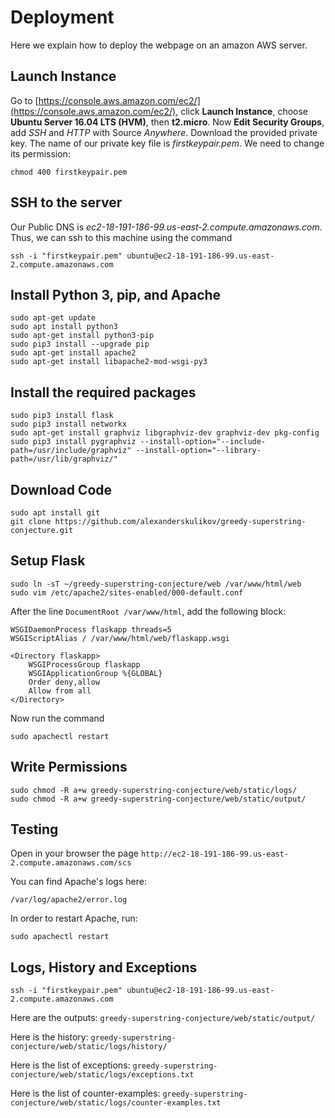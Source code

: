 # Deployment
Here we explain how to deploy the webpage on an amazon AWS server.

## Launch Instance

Go to [https://console.aws.amazon.com/ec2/](https://console.aws.amazon.com/ec2/), click **Launch Instance**, choose **Ubuntu Server 16.04 LTS (HVM)**, then **t2.micro**. Now **Edit Security Groups**, add *SSH* and *HTTP* with Source *Anywhere*. Download the provided private key. The name of our private key file is *firstkeypair.pem*. We need to change its permission:
```
chmod 400 firstkeypair.pem
```

## SSH to the server
Our Public DNS is *ec2-18-191-186-99.us-east-2.compute.amazonaws.com*. Thus, we can ssh to this machine using the command
```
ssh -i "firstkeypair.pem" ubuntu@ec2-18-191-186-99.us-east-2.compute.amazonaws.com
```

## Install Python 3, pip, and Apache
```
sudo apt-get update
sudo apt install python3
sudo apt-get install python3-pip
sudo pip3 install --upgrade pip
sudo apt-get install apache2
sudo apt-get install libapache2-mod-wsgi-py3
```

## Install the required packages

```
sudo pip3 install flask
sudo pip3 install networkx
sudo apt-get install graphviz libgraphviz-dev graphviz-dev pkg-config
sudo pip3 install pygraphviz --install-option="--include-path=/usr/include/graphviz" --install-option="--library-path=/usr/lib/graphviz/"
```

## Download Code
```
sudo apt install git
git clone https://github.com/alexanderskulikov/greedy-superstring-conjecture.git
```
   
## Setup Flask
```
sudo ln -sT ~/greedy-superstring-conjecture/web /var/www/html/web
sudo vim /etc/apache2/sites-enabled/000-default.conf
```
After the line `DocumentRoot /var/www/html`, add the following block:
```
WSGIDaemonProcess flaskapp threads=5
WSGIScriptAlias / /var/www/html/web/flaskapp.wsgi

<Directory flaskapp>
    WSGIProcessGroup flaskapp
    WSGIApplicationGroup %{GLOBAL}
    Order deny,allow
    Allow from all
</Directory>
```

Now run the command
```
sudo apachectl restart
```

## Write Permissions
```
sudo chmod -R a+w greedy-superstring-conjecture/web/static/logs/
sudo chmod -R a+w greedy-superstring-conjecture/web/static/output/
```

## Testing

Open in your browser the page `http://ec2-18-191-186-99.us-east-2.compute.amazonaws.com/scs`

You can find Apache's logs here:
```
/var/log/apache2/error.log
```

In order to restart Apache, run:
```
sudo apachectl restart
```

## Logs, History and Exceptions

```
ssh -i "firstkeypair.pem" ubuntu@ec2-18-191-186-99.us-east-2.compute.amazonaws.com
```

Here are the outputs: `greedy-superstring-conjecture/web/static/output/`

Here is the history: `greedy-superstring-conjecture/web/static/logs/history/`

Here is the list of exceptions: `greedy-superstring-conjecture/web/static/logs/exceptions.txt`

Here is the list of counter-examples: `greedy-superstring-conjecture/web/static/logs/counter-examples.txt`